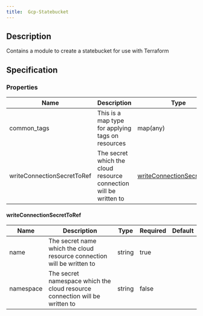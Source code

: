 ```yaml
---
title:  Gcp-Statebucket
---
```


## Description

Contains a module to create a statebucket for use with Terraform

## Specification


### Properties

 Name | Description | Type | Required | Default 
 ------------ | ------------- | ------------- | ------------- | ------------- 
 common_tags | This is a map type for applying tags on resources | map(any) | true |  
 writeConnectionSecretToRef | The secret which the cloud resource connection will be written to | [writeConnectionSecretToRef](#writeConnectionSecretToRef) | false |  


#### writeConnectionSecretToRef

 Name | Description | Type | Required | Default 
 ------------ | ------------- | ------------- | ------------- | ------------- 
 name | The secret name which the cloud resource connection will be written to | string | true |  
 namespace | The secret namespace which the cloud resource connection will be written to | string | false |  
